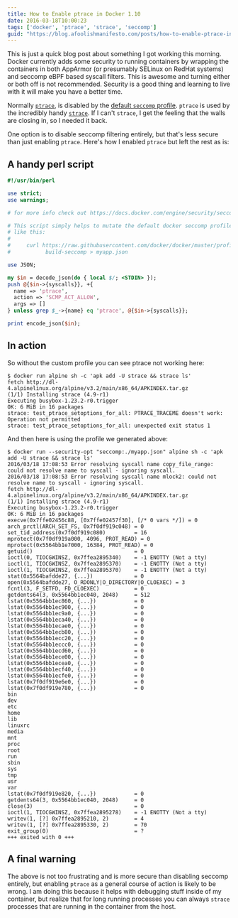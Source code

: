 ```yaml
---
title: How to Enable ptrace in Docker 1.10
date: 2016-03-18T10:00:23
tags: ['docker', 'ptrace', 'strace', 'seccomp']
guid: "https://blog.afoolishmanifesto.com/posts/how-to-enable-ptrace-in-docker-1.10"
---
```

This is just a quick blog post about something I got working this morning.
Docker currently adds some security to running containers by wrapping the
containers in both AppArmor (or presumably SELinux on RedHat systems) and
seccomp eBPF based syscall filters.  This is awesome and turning either or both
off is not recommended.  Security is a good thing and learning to live with it
will make you have a better time.

Normally [`ptrace`](http://linux.die.net/man/2/ptrace), is disabled by the
[default `seccomp`
profile](https://raw.githubusercontent.com/docker/docker/master/profiles/seccomp/default.json).
`ptrace` is used by the incredibly handy
[`strace`](https://en.wikipedia.org/wiki/Strace).  If I can't `strace`, I get
the feeling that the walls are closing in, so I needed it back.

One option is to disable seccomp filtering entirely, but that's less secure than
just enabling `ptrace`.  Here's how I enabled `ptrace` but left the rest as is:

## A handy perl script

```perl
#!/usr/bin/perl

use strict;
use warnings;

# for more info check out https://docs.docker.com/engine/security/seccomp/

# This script simply helps to mutate the default docker seccomp profile.  Run it
# like this:
#
#     curl https://raw.githubusercontent.com/docker/docker/master/profiles/seccomp/default.json | \
#           build-seccomp > myapp.json

use JSON;

my $in = decode_json(do { local $/; <STDIN> });
push @{$in->{syscalls}}, +{
  name => 'ptrace',
  action => 'SCMP_ACT_ALLOW',
  args => []
} unless grep $_->{name} eq 'ptrace', @{$in->{syscalls}};

print encode_json($in);
```

## In action

So without the custom profile you can see ptrace not working here:

```
$ docker run alpine sh -c 'apk add -U strace && strace ls'
fetch http://dl-4.alpinelinux.org/alpine/v3.2/main/x86_64/APKINDEX.tar.gz
(1/1) Installing strace (4.9-r1)
Executing busybox-1.23.2-r0.trigger
OK: 6 MiB in 16 packages
strace: test_ptrace_setoptions_for_all: PTRACE_TRACEME doesn't work: Operation not permitted
strace: test_ptrace_setoptions_for_all: unexpected exit status 1
```

And then here is using the profile we generated above:

```
$ docker run --security-opt "seccomp:./myapp.json" alpine sh -c 'apk add -U strace && strace ls'
2016/03/18 17:08:53 Error resolving syscall name copy_file_range: could not resolve name to syscall - ignoring syscall.
2016/03/18 17:08:53 Error resolving syscall name mlock2: could not resolve name to syscall - ignoring syscall.
fetch http://dl-4.alpinelinux.org/alpine/v3.2/main/x86_64/APKINDEX.tar.gz
(1/1) Installing strace (4.9-r1)
Executing busybox-1.23.2-r0.trigger
OK: 6 MiB in 16 packages
execve(0x7ffe02456c88, [0x7ffe02457f30], [/* 0 vars */]) = 0
arch_prctl(ARCH_SET_FS, 0x7f0df919c048) = 0
set_tid_address(0x7f0df919c080)         = 16
mprotect(0x7f0df919a000, 4096, PROT_READ) = 0
mprotect(0x5564bb1e7000, 16384, PROT_READ) = 0
getuid()                                = 0
ioctl(0, TIOCGWINSZ, 0x7ffea2895340)    = -1 ENOTTY (Not a tty)
ioctl(1, TIOCGWINSZ, 0x7ffea2895370)    = -1 ENOTTY (Not a tty)
ioctl(1, TIOCGWINSZ, 0x7ffea2895370)    = -1 ENOTTY (Not a tty)
stat(0x5564bafdde27, {...})             = 0
open(0x5564bafdde27, O_RDONLY|O_DIRECTORY|O_CLOEXEC) = 3
fcntl(3, F_SETFD, FD_CLOEXEC)           = 0
getdents64(3, 0x5564bb1ec040, 2048)     = 512
lstat(0x5564bb1ec860, {...})            = 0
lstat(0x5564bb1ec900, {...})            = 0
lstat(0x5564bb1ec9a0, {...})            = 0
lstat(0x5564bb1eca40, {...})            = 0
lstat(0x5564bb1ecae0, {...})            = 0
lstat(0x5564bb1ecb80, {...})            = 0
lstat(0x5564bb1ecc20, {...})            = 0
lstat(0x5564bb1eccc0, {...})            = 0
lstat(0x5564bb1ecd60, {...})            = 0
lstat(0x5564bb1ece00, {...})            = 0
lstat(0x5564bb1ecea0, {...})            = 0
lstat(0x5564bb1ecf40, {...})            = 0
lstat(0x5564bb1ecfe0, {...})            = 0
lstat(0x7f0df919e6e0, {...})            = 0
lstat(0x7f0df919e780, {...})            = 0
bin
dev
etc
home
lib
linuxrc
media
mnt
proc
root
run
sbin
sys
tmp
usr
var
lstat(0x7f0df919e820, {...})            = 0
getdents64(3, 0x5564bb1ec040, 2048)     = 0
close(3)                                = 0
ioctl(1, TIOCGWINSZ, 0x7ffea2895278)    = -1 ENOTTY (Not a tty)
writev(1, [?] 0x7ffea2895210, 2)        = 4
writev(1, [?] 0x7ffea2895330, 2)        = 70
exit_group(0)                           = ?
+++ exited with 0 +++
```

## A final warning

The above is not too frustrating and is more secure than disabling seccomp
entirely, but enabling `ptrace` as a general course of action is likely to be
wrong.  I am doing this because it helps with debugging stuff inside of my
container, but realize that for long running processes you can always `strace`
processes that are running in the container from the host.

